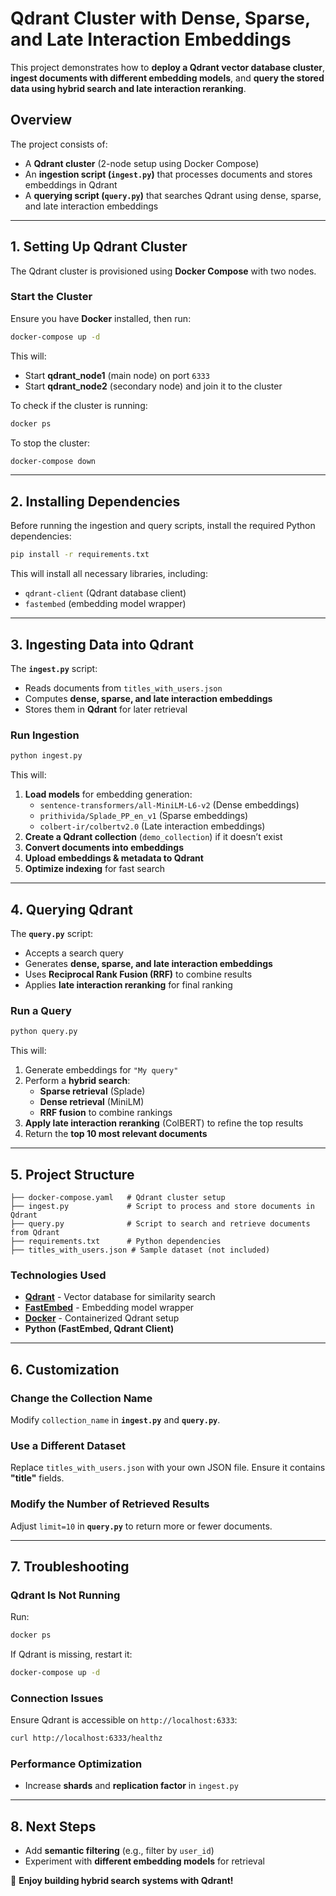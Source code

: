 # Qdrant Cluster with Dense, Sparse, and Late Interaction Embeddings

This project demonstrates how to **deploy a Qdrant vector database cluster**, **ingest documents with different embedding models**, and **query the stored data using hybrid search and late interaction reranking**.

## **Overview**
The project consists of:
- A **Qdrant cluster** (2-node setup using Docker Compose)
- An **ingestion script (`ingest.py`)** that processes documents and stores embeddings in Qdrant
- A **querying script (`query.py`)** that searches Qdrant using dense, sparse, and late interaction embeddings

---

## **1. Setting Up Qdrant Cluster**
The Qdrant cluster is provisioned using **Docker Compose** with two nodes.

### **Start the Cluster**
Ensure you have **Docker** installed, then run:
```sh
docker-compose up -d
```
This will:
- Start **qdrant_node1** (main node) on port `6333`
- Start **qdrant_node2** (secondary node) and join it to the cluster

To check if the cluster is running:
```sh
docker ps
```

To stop the cluster:
```sh
docker-compose down
```

---

## **2. Installing Dependencies**
Before running the ingestion and query scripts, install the required Python dependencies:
```sh
pip install -r requirements.txt
```
This will install all necessary libraries, including:
- `qdrant-client` (Qdrant database client)
- `fastembed` (embedding model wrapper)

---

## **3. Ingesting Data into Qdrant**
The **`ingest.py`** script:
- Reads documents from `titles_with_users.json`
- Computes **dense, sparse, and late interaction embeddings**
- Stores them in **Qdrant** for later retrieval

### **Run Ingestion**
```sh
python ingest.py
```
This will:
1. **Load models** for embedding generation:
   - `sentence-transformers/all-MiniLM-L6-v2` (Dense embeddings)
   - `prithivida/Splade_PP_en_v1` (Sparse embeddings)
   - `colbert-ir/colbertv2.0` (Late interaction embeddings)
2. **Create a Qdrant collection** (`demo_collection`) if it doesn’t exist
3. **Convert documents into embeddings**
4. **Upload embeddings & metadata to Qdrant**
5. **Optimize indexing** for fast search

---

## **4. Querying Qdrant**
The **`query.py`** script:
- Accepts a search query
- Generates **dense, sparse, and late interaction embeddings**
- Uses **Reciprocal Rank Fusion (RRF)** to combine results
- Applies **late interaction reranking** for final ranking

### **Run a Query**
```sh
python query.py
```
This will:
1. Generate embeddings for `"My query"`
2. Perform a **hybrid search**:
   - **Sparse retrieval** (Splade)
   - **Dense retrieval** (MiniLM)
   - **RRF fusion** to combine rankings
3. **Apply late interaction reranking** (ColBERT) to refine the top results
4. Return the **top 10 most relevant documents**

---

## **5. Project Structure**
```
├── docker-compose.yaml   # Qdrant cluster setup
├── ingest.py             # Script to process and store documents in Qdrant
├── query.py              # Script to search and retrieve documents from Qdrant
├── requirements.txt      # Python dependencies
├── titles_with_users.json # Sample dataset (not included)
```

### **Technologies Used**
- **[Qdrant](https://qdrant.tech/)** - Vector database for similarity search
- **[FastEmbed](https://github.com/quickembedding/fastembed)** - Embedding model wrapper
- **[Docker](https://www.docker.com/)** - Containerized Qdrant setup
- **Python (FastEmbed, Qdrant Client)**

---

## **6. Customization**
### **Change the Collection Name**
Modify `collection_name` in **`ingest.py`** and **`query.py`**.

### **Use a Different Dataset**
Replace `titles_with_users.json` with your own JSON file. Ensure it contains **"title"** fields.

### **Modify the Number of Retrieved Results**
Adjust `limit=10` in **`query.py`** to return more or fewer documents.

---

## **7. Troubleshooting**
### **Qdrant Is Not Running**
Run:
```sh
docker ps
```
If Qdrant is missing, restart it:
```sh
docker-compose up -d
```

### **Connection Issues**
Ensure Qdrant is accessible on `http://localhost:6333`:
```sh
curl http://localhost:6333/healthz
```

### **Performance Optimization**
- Increase **shards** and **replication factor** in `ingest.py`

---

## **8. Next Steps**
- Add **semantic filtering** (e.g., filter by `user_id`)
- Experiment with **different embedding models** for retrieval

🚀 **Enjoy building hybrid search systems with Qdrant!**

